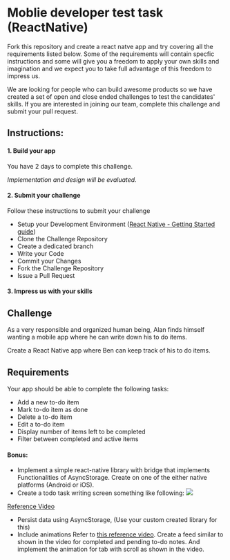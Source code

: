# Moblie developer test task (ReactNative)

Fork this repository and create a react natve app and try covering all the requirements listed below. Some of the requirements will contain specfic instructions and some will give you a freedom to apply your own skills and imagination and we expect you to take full advantage of this freedom to impress us.

We are looking for people who can build awesome products so we have created a set of open and close ended challenges to test the candidates' skills. If you are interested in joining our team, complete this challenge and submit your pull request.

## Instructions:
#### 1. Build your app
You have 2 days to complete this challenge.

*Implementation and design will be evaluated.*

#### 2. Submit your challenge
Follow these instructions to submit your challenge

* Setup your Development Environment ([React Native - Getting Started guide](https://facebook.github.io/react-native/docs/getting-started.html))
* Clone the Challenge Repository
* Create a dedicated branch
* Write your Code
* Commit your Changes
* Fork the Challenge Repository
* Issue a Pull Request

#### 3. Impress us with your skills

## Challenge
As a very responsible and organized human being, Alan finds himself wanting a 
mobile app where he can write down his to do items.

Create a React Native app where Ben can keep track of his to do items.

## Requirements
Your app should be able to complete the following tasks:
* Add a new to-do item
* Mark to-do item as done
* Delete a to-do item
* Edit a to-do item
* Display number of items left to be completed
* Filter between completed and active items

#### Bonus:
* Implement a simple react-native library with bridge that implements Functionalities of AsyncStorage. Create on one of the either native platforms (Android or iOS).
* Create a todo task writing screen something like following:
![](https://todden.s3.ap-south-1.amazonaws.com/assets/images/misc/test_task_note_1.png)

[Reference Video](https://todden.s3.ap-south-1.amazonaws.com/assets/images/misc/test_notes_task.mov "Reference Video")
* Persist data using AsyncStorage, (Use your custom created library for this)
* Include animations
Refer to [this reference video](https://todden.s3.ap-south-1.amazonaws.com/assets/images/misc/feed_tab_animation.mov "this reference video"). Create a feed similar to shown in the video for completed and pending to-do notes. And implement the animation for tab with scroll as shown in the video.
